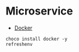 # Microservice

* [Docker](https://dotnet.microsoft.com/learn/aspnet/microservice-tutorial/install-docker)
```
choco install docker -y
refreshenv
```
